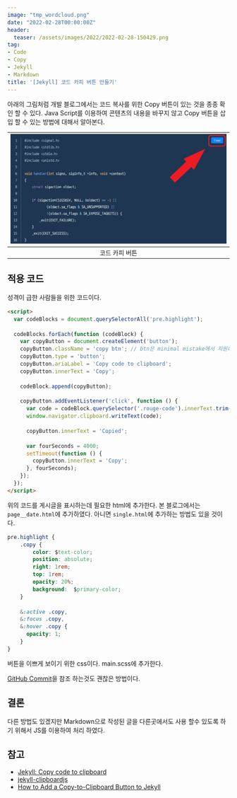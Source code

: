 ```yaml
---
image: "tmp_wordcloud.png"
date: "2022-02-28T00:00:00Z"
header:
  teaser: /assets/images/2022/2022-02-28-150429.png
tag:
- Code
- Copy
- Jekyll
- Markdown
title: '[Jekyll] 코드 카피 버튼 만들기'
---
```


아래의 그림처럼 개발 블로그에서는 코드 복사를 위한 Copy 버튼이 있는 것을 종종 확인 할 수 있다. Java Script를 이용하여 콘텐츠의 내용을 바꾸지 않고 Copy 버튼을 삽입 할 수 있는 방법에 대해서 알아본다.

|![코드 카피 버튼](/assets/images/2022/2022-02-28-150429.png)| 
|:--:| 
| 코드 카피 버튼 |


## 적용 코드

성격이 급한 사람들을 위한 코드이다.

```html
<script>
  var codeBlocks = document.querySelectorAll('pre.highlight');
  
  codeBlocks.forEach(function (codeBlock) {
    var copyButton = document.createElement('button');
    copyButton.className = 'copy btn'; // btn은 minimal mistake에서 지원하는 버튼을 사용하기 위해 추가 하였다.
    copyButton.type = 'button';
    copyButton.ariaLabel = 'Copy code to clipboard';
    copyButton.innerText = 'Copy';
  
    codeBlock.append(copyButton);
  
    copyButton.addEventListener('click', function () {
      var code = codeBlock.querySelector('.rouge-code').innerText.trim();
      window.navigator.clipboard.writeText(code);
  
      copyButton.innerText = 'Copied';
      
      var fourSeconds = 4000;
      setTimeout(function () {
        copyButton.innerText = 'Copy';
      }, fourSeconds);
    });
  });
</script>
```

위의 코드를 게시글을 표시하는데 필요한 html에 추가한다. 본 블로그에서는 `page__date.html`에 추가하였다. 아니면 `single.html`에 추가하는 방법도 있을 것이다.

```css
pre.highlight {
    .copy {
        color: $text-color;
        position: absolute;
        right: 1rem;
        top: 1rem;
        opacity: 20%;
        background:  $primary-color;
    }

    &:active .copy,
    &:focus .copy,
    &:hover .copy {
      opacity: 1;
    }
}
```

버튼을 이쁘게 보이기 위한 css이다. main.scss에 추가한다.

[GitHub Commit](https://github.com/Reevid/Reevid.github.io/commit/4173b700ae7252bfb5d10860295d888bdaf023d6)을 참조 하는것도 괜찮은 방법이다.

## 결론

다른 방법도 있겠지만 Markdown으로 작성된 글을 다른곳에서도 사용 할수 있도록 하기 위해서 JS를 이용하여 처리 하였다.

## 참고

* [Jekyll: Copy code to clipboard](https://remarkablemark.org/blog/2021/06/01/add-copy-code-to-clipboard-button-to-jeyll-site/)
* [jekyll-clipboardjs](https://github.com/marcoaugustoandrade/jekyll-clipboardjs)
* [How to Add a Copy-to-Clipboard Button to Jekyll](https://www.aleksandrhovhannisyan.com/blog/how-to-add-a-copy-to-clipboard-button-to-your-jekyll-blog/)